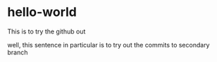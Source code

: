 # hello-world
This is to try the github out

well, this sentence in particular is to try out the commits to secondary branch
